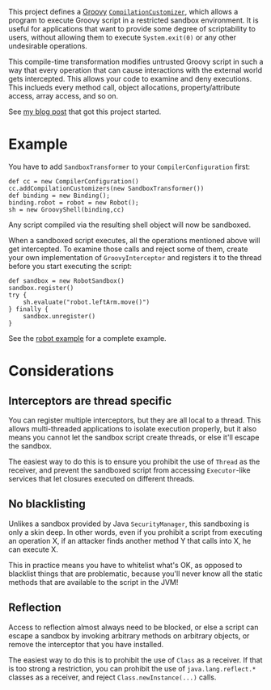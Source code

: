 This project defines a [Groovy](http://groovy.codehaus.org/) [`CompilationCustomizer`](http://groovy.codehaus.org/api/org/codehaus/groovy/control/customizers/CompilationCustomizer.html),
which allows a program to execute Groovy script in a restricted sandbox environment.
It is useful for applications that want to provide some degree of scriptability to users, without allowing them
to execute `System.exit(0)` or any other undesirable operations.

This compile-time transformation modifies untrusted Groovy script in such a way that every operation that
can cause interactions with the external world gets intercepted. This allows your code to examine and deny
executions. This inclueds every method call, object allocations, property/attribute access, array access, and so on.

See [my blog post](http://kohsuke.org/2012/04/27/groovy-secureastcustomizer-is-harmful/) that got this project started.

# Example

You have to add `SandboxTransformer` to your `CompilerConfiguration` first:

    def cc = new CompilerConfiguration()
    cc.addCompilationCustomizers(new SandboxTransformer())
    def binding = new Binding();
    binding.robot = robot = new Robot();
    sh = new GroovyShell(binding,cc)

Any script compiled via the resulting shell object will now be sandboxed.

When a sandboxed script executes, all the operations mentioned above will get intercepted.
To examine those calls and reject some of them, create your own implementation of `GroovyInterceptor`
and registers it to the thread before you start executing the script:

    def sandbox = new RobotSandbox()
    sandbox.register()
    try {
        sh.evaluate("robot.leftArm.move()")
    } finally {
        sandbox.unregister()
    }

See the [robot example](https://github.com/jenkinsci/groovy-sandbox/tree/master/src/test/groovy/org/kohsuke/groovy/sandbox/robot)
for a complete example.

# Considerations

## Interceptors are thread specific

You can register multiple interceptors, but they are all local to a thread.
This allows multi-threaded applications to isolate execution properly, but it also means you cannot
let the sandbox script create threads, or else it'll escape the sandbox.

The easiest way to do this
is to ensure you prohibit the use of `Thread` as the receiver, and prevent the sandboxed script from
accessing `Executor`-like services that let closures executed on different threads.

## No blacklisting

Unlikes a sandbox provided by Java `SecurityManager`, this sandboxing is only a skin deep.
In other words, even if you prohibit a script from executing an operation X, if an attacker finds another method Y
that calls into X, he can execute X.

This in practice means you have to whitelist what's OK, as opposed to blacklist things that are problematic,
because you'll never know all the static methods that are available to the script in the JVM!

## Reflection

Access to reflection almost always need to be blocked, or else a script can escape a sandbox by invoking
arbitrary methods on arbitrary objects, or remove the interceptor that you have installed.

The easiest way to do this is to prohibit the use of `Class` as a receiver. If that is too strong a restriction,
you can prohibit the use of `java.lang.reflect.*` classes as a receiver, and reject `Class.newInstance(...)` calls.

